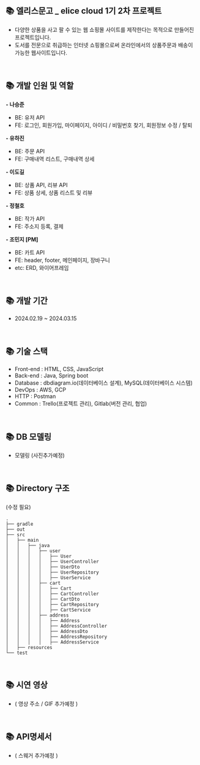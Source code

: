 ## 📚 엘리스문고 _ elice cloud 1기 2차 프로젝트
- 다양한 상품을 사고 팔 수 있는 웹 쇼핑몰 사이트를 제작한다는 목적으로 만들어진 프로젝트입니다.
- 도서를 전문으로 취급하는 인터넷 쇼핑몰으로써 온라인에서의 상품주문과 배송이 가능한 웹사이트입니다.  

<br>

## 📚 개발 인원 및 역할
**- 나승준**
  - BE: 유저 API
  - FE: 로그인, 회원가입, 마이페이지, 아이디 / 비밀번호 찾기, 회원정보 수정 / 탈퇴

**- 유하진**
  - BE: 주문 API
  - FE: 구매내역 리스트, 구매내역 상세

**- 이도길**
  - BE: 상품 API, 리뷰 API
  - FE: 상품 상세, 상품 리스트 및 리뷰

**- 정철호**
  - BE: 작가 API
  - FE: 주소지 등록, 결제

**- 조민지 [PM]**
  - BE: 카트 API
  - FE: header, footer, 메인페이지, 장바구니
  - etc: ERD, 와이어프레임

<br>

## 📚 개발 기간
- 2024.02.19 ~ 2024.03.15

<br>

## 📚 기술 스택
  - Front-end : HTML, CSS, JavaScript
  - Back-end  : Java, Spring boot
  - Database  : dbdiagram.io(데이터베이스 설계), MySQL(데이터베이스 시스템)
  - DevOps    : AWS, GCP
  - HTTP      : Postman
  - Common    : Trello(프로젝트 관리), Gitlab(버전 관리, 협업)
    
<br>

## 📚 DB 모델링
- 모델링 (사진추가예정)

<br>

## 📚 Directory 구조
(수정 필요)
```
.
├── gradle
├── out
├── src
│   ├── main
│   │   ├── java
│   │   │   ├── user
│   │   │   │   ├── User
│   │   │   │   ├── UserController
│   │   │   │   ├── UserDto
│   │   │   │   ├── UserRepository
│   │   │   │   ├── UserService
│   │   │   ├── cart
│   │   │   │   ├── Cart
│   │   │   │   ├── CartController
│   │   │   │   ├── CartDto
│   │   │   │   ├── CartRepository
│   │   │   │   ├── CartService
│   │   │   ├── address
│   │   │   │   ├── Address
│   │   │   │   ├── AddressController
│   │   │   │   ├── AddressDto
│   │   │   │   ├── AddressRepository
│   │   │   │   ├── AddressService
│   ├── resources
└── test

```

<br>

## 📚 시연 영상
- ( 영상 주소 / GIF 추가예정 )
  
<br>

## 📚 API명세서
- ( 스웨거 추가예정 )
